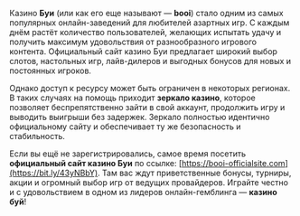 Казино **Буи** (или как его еще называют — **booi**) стало одним из самых популярных онлайн-заведений для любителей азартных игр. С каждым днём растёт количество пользователей, желающих испытать удачу и получить максимум удовольствия от разнообразного игрового контента. Официальный сайт казино Буи предлагает широкий выбор слотов, настольных игр, лайв-дилеров и выгодных бонусов для новых и постоянных игроков.

Однако доступ к ресурсу может быть ограничен в некоторых регионах. В таких случаях на помощь приходит **зеркало казино**, которое позволяет беспрепятственно зайти в свой аккаунт, продолжить игру и выводить выигрыши без задержек. Зеркало полностью идентично официальному сайту и обеспечивает ту же безопасность и стабильность.

Если вы ещё не зарегистрировались, самое время посетить **официальный сайт казино Буи** по ссылке: [https://booi-officialsite.com](https://bit.ly/43yNBbY). Там вас ждут приветственные бонусы, турниры, акции и огромный выбор игр от ведущих провайдеров. Играйте честно и с удовольствием в одном из лидеров онлайн-гемблинга — **казино буй**!
